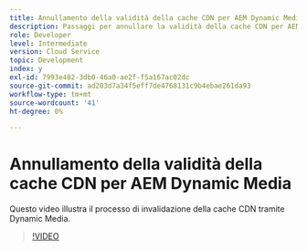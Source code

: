 ```yaml
---
title: Annullamento della validità della cache CDN per AEM Dynamic Media
description: Passaggi per annullare la validità della cache CDN per AEM Dynamic Media
role: Developer
level: Intermediate
version: Cloud Service
topic: Development
index: y
exl-id: 7993e482-3db0-46a0-ae2f-f5a167ac02dc
source-git-commit: ad203d7a34f5eff7de4768131c9b4ebae261da93
workflow-type: tm+mt
source-wordcount: '41'
ht-degree: 0%

---
```


# Annullamento della validità della cache CDN per AEM Dynamic Media

Questo video illustra il processo di invalidazione della cache CDN tramite Dynamic Media.

>[!VIDEO](https://video.tv.adobe.com/v/335457?quality=9&learn=on)
